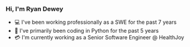 ### Hi, I'm Ryan Dewey

- 💻 I've been working professionally as a SWE for the past 7 years
- 🐍 I've primarily been coding in Python for the past 5 years
- 💳 I'm currently working as a Senior Software Engineer @ HealthJoy

